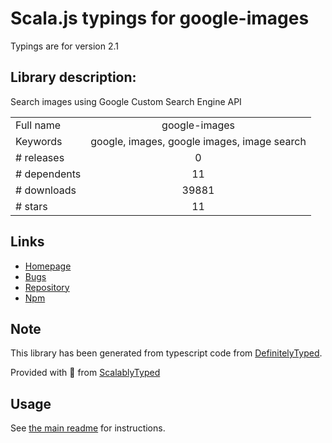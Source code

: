 
# Scala.js typings for google-images

Typings are for version 2.1

## Library description:
Search images using Google Custom Search Engine API

|                    |                 |
| ------------------ | :-------------: |
| Full name          | google-images |
| Keywords           | google, images, google images, image search |
| # releases         | 0 |
| # dependents       | 11 |
| # downloads        | 39881 |
| # stars            | 11 |

## Links
- [Homepage](https://github.com/vadimdemedes/google-images#readme)
- [Bugs](https://github.com/vadimdemedes/google-images/issues)
- [Repository](https://github.com/vadimdemedes/google-images)
- [Npm](https://www.npmjs.com/package/google-images)
    


## Note
This library has been generated from typescript code from [DefinitelyTyped](https://definitelytyped.org).

Provided with :purple_heart: from [ScalablyTyped](https://github.com/oyvindberg/ScalablyTyped)

## Usage
See [the main readme](../../readme.md) for instructions.


